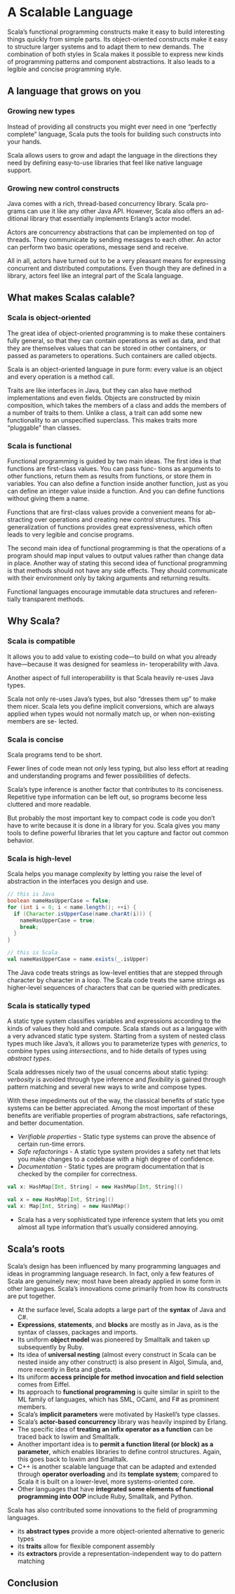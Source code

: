 # A Scalable Language

Scala’s functional programming constructs make it easy to build interesting things quickly from simple parts. Its object-oriented constructs make it easy to structure larger systems and to adapt them to new demands. The combination of both styles in Scala makes it possible to express new kinds of programming patterns and component abstractions. It also leads to a legible and concise programming style.
 
## A language that grows on you

### Growing new types

Instead of providing all constructs you might ever need in one “perfectly complete” language, Scala puts the tools for building such constructs into your hands.

Scala allows users to grow and adapt the language in the directions they need by defining easy-to-use libraries that feel like native language support.

### Growing new control constructs

Java comes with a rich, thread-based concurrency library. Scala pro- grams can use it like any other Java API. However, Scala also offers an ad- ditional library that essentially implements Erlang’s actor model.

Actors are concurrency abstractions that can be implemented on top of threads. They communicate by sending messages to each other. An actor can perform two basic operations, message send and receive.

All in all, actors have turned out to be a very pleasant means for expressing concurrent and distributed computations. Even though they are defined in a library, actors feel like an integral part of the Scala language.

## What makes Scalas calable?

### Scala is object-oriented

The great idea of object-oriented programming is to make these containers fully general, so that they can contain operations as well as data, and that they are themselves values that can be stored in other containers, or passed as parameters to operations. Such containers are called objects.

Scala is an object-oriented language in pure form: every value is an object and every operation is a method call.

Traits are like interfaces in Java, but they can also have method implementations and even fields. Objects are constructed by mixin composition, which takes the members of a class and adds the members of a number of traits to them.
Unlike a class, a trait can add some new functionality to an unspecified superclass. This makes traits more “pluggable” than classes.

### Scala is functional

Functional programming is guided by two main ideas. The first idea is that functions are first-class values. You can pass func- tions as arguments to other functions, return them as results from functions, or store them in variables. You can also define a function inside another function, just as you can define an integer value inside a function. And you can define functions without giving them a name.

Functions that are first-class values provide a convenient means for ab- stracting over operations and creating new control structures. This generalization of functions provides great expressiveness, which often leads to very legible and concise programs.

The second main idea of functional programming is that the operations of a program should map input values to output values rather than change data in place.
Another way of stating this second idea of functional programming is that methods should not have any side effects. They should communicate with their environment only by taking arguments and returning results.

Functional languages encourage immutable data structures and referen- tially transparent methods.

## Why Scala?

### Scala is compatible

It allows you to add value to existing code—to build on what you already have—because it was designed for seamless in- teroperability with Java.

Another aspect of full interoperability is that Scala heavily re-uses Java types.

Scala not only re-uses Java’s types, but also “dresses them up” to make them nicer. Scala lets you define implicit conversions, which are always applied when types would not normally match up, or when non-existing members are se- lected.

### Scala is concise

Scala programs tend to be short.

Fewer lines of code mean not only less typing, but also less effort at reading and understanding programs and fewer possibilities of defects.

Scala’s type inference is another factor that contributes to its conciseness. Repetitive type information can be left out, so programs become less cluttered and more readable.

But probably the most important key to compact code is code you don’t have to write because it is done in a library for you. Scala gives you many tools to define powerful libraries that let you capture and factor out common behavior.

### Scala is high-level

Scala helps you manage complexity by letting you raise the level of abstraction in the interfaces you design and use.
```java
// this is Java
boolean nameHasUpperCase = false;
for (int i = 0; i < name.length(); ++i) {
  if (Character.isUpperCase(name.charAt(i))) {
    nameHasUpperCase = true;
    break;
  }
}
```
```scala
// this is Scala
val nameHasUpperCase = name.exists(_.isUpper)
```

The Java code treats strings as low-level entities that are stepped through character by character in a loop. The Scala code treats the same strings as higher-level sequences of characters that can be queried with predicates.

### Scala is statically typed

A static type system classifies variables and expressions according to the kinds of values they hold and compute. Scala stands out as a language with a very advanced static type system. Starting from a system of nested class types much like Java’s, it allows you to parameterize types with *generics*, to combine types using *intersections*, and to hide details of types using *abstract types*.

Scala addresses nicely two of the usual concerns about static typing: *verbosity* is avoided through type inference and *flexibility* is gained through pattern matching and several new ways to write and compose types.

With these impediments out of the way, the classical benefits of static type systems can be better appreciated. Among the most important of these benefits are verifiable properties of program abstractions, safe refactorings, and better documentation.
- *Verifiable properties* - Static type systems can prove the absence of certain run-time errors.
- *Safe refactorings* - A static type system provides a safety net that lets you make changes to a codebase with a high degree of confidence.
- *Documentation* - Static types are program documentation that is checked by the compiler for correctness.

```scala
val x: HashMap[Int, String] = new HashMap[Int, String]()

val x = new HashMap[Int, String]()
val x: Map[Int, String] = new HashMap()
```
- Scala has a very sophisticated type inference system that lets you omit almost all type information that’s usually considered annoying.

## Scala’s roots

Scala’s design has been influenced by many programming languages and ideas in programming language research. In fact, only a few features of Scala are genuinely new; most have been already applied in some form in other languages. Scala’s innovations come primarily from how its constructs are put together.
- At the surface level, Scala adopts a large part of the **syntax** of Java and C#.
- **Expressions**, **statements**, and **blocks** are mostly as in Java, as is the syntax of classes, packages and imports.
- Its uniform **object model** was pioneered by Smalltalk and taken up subsequently by Ruby.
- Its idea of **universal nesting** (almost every construct in Scala can be nested inside any other construct) is also present in Algol, Simula, and, more recently in Beta and gbeta.
- Its uniform **access principle for method invocation and field selection** comes from Eiffel.
- Its approach to **functional programming** is quite similar in spirit to the ML family of languages, which has SML, OCaml, and F# as prominent members.
- Scala’s **implicit parameters** were motivated by Haskell’s type classes.
- Scala’s **actor-based concurrency** library was heavily inspired by Erlang.
- The specific idea of **treating an infix operator as a function** can be traced back to Iswim and Smalltalk.
- Another important idea is to **permit a function literal (or block) as a parameter**, which enables libraries to define control structures. Again, this goes back to Iswim and Smalltalk.
- C++ is another scalable language that can be adapted and extended through **operator overloading** and its **template system**; compared to Scala it is built on a lower-level, more systems-oriented core.
- Other languages that have **integrated some elements of functional programming into OOP** include Ruby, Smalltalk, and Python.

Scala has also contributed some innovations to the field of programming languages. 
- its **abstract types** provide a more object-oriented alternative to generic types
- its **traits** allow for flexible component assembly
- its **extractors** provide a representation-independent way to do pattern matching

## Conclusion
